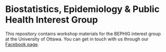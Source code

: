 # Biostatistics, Epidemiology & Public Health Interest Group

This repository contains workshop materials for the BEPHIG interest group at the University of Ottawa.
You can get in touch with us through our [Facebook page](https://www.facebook.com/BEPHIG/).